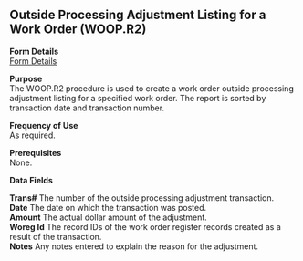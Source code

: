 ##  Outside Processing Adjustment Listing for a Work Order (WOOP.R2)

<PageHeader />

**Form Details**  
[ Form Details ](WOOP-R2-1/README.md)   

**Purpose**  
The WOOP.R2 procedure is used to create a work order outside processing
adjustment listing for a specified work order. The report is sorted by
transaction date and transaction number.

**Frequency of Use**  
As required.

**Prerequisites**  
None.

**Data Fields**

**Trans#** The number of the outside processing adjustment transaction.  
**Date** The date on which the transaction was posted.  
**Amount** The actual dollar amount of the adjustment.  
**Woreg Id** The record IDs of the work order register records created as a
result of the transaction.  
**Notes** Any notes entered to explain the reason for the adjustment.  
  
<badge text= "Version 8.10.57" vertical="middle" />

<PageFooter />